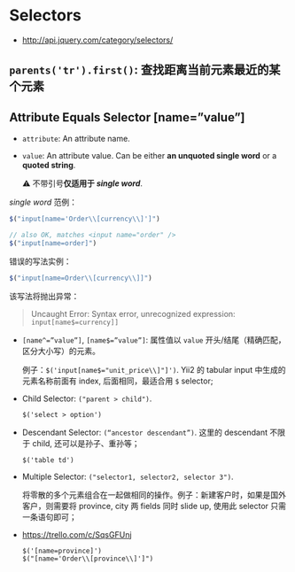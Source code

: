 # Selectors

- http://api.jquery.com/category/selectors/

## `parents('tr').first()`: 查找距离当前元素最近的某个元素

## Attribute Equals Selector [name=”value”]

- `attribute`: An attribute name.
- `value`: An attribute value. Can be either **an unquoted single word** or a **quoted string**.
  
  :warning: 不带引号**仅适用于 _single word_**.

*single word* 范例：

```js
$("input[name='Order\\[currency\\]']")

// also OK, matches <input name="order" />
$("input[name=order]")
```

错误的写法实例：

```js
$("input[name=Order\\[currency\\]]")
```

该写法将抛出异常：

> Uncaught Error: Syntax error, unrecognized expression: `input[name$=currency]]`

- `[name^=”value”]`, `[name$=”value”]`: 属性值以 `value` 开头/结尾（精确匹配，区分大小写）的元素。
  
  例子：`$('input[name$="unit_price\\]"]')`. Yii2 的 tabular input 中生成的元素名称前面有 index, 后面相同，最适合用 `$` selector;
- Child Selector: `("parent > child")`. 
  
  ```
  $('select > option')
  ```
- Descendant Selector: `(“ancestor descendant”)`. 这里的 descendant 不限于 child, 还可以是孙子、重孙等；
  
  ```
  $('table td')
  ```
- Multiple Selector: `("selector1, selector2, selector 3")`.
  
  将零散的多个元素组合在一起做相同的操作。例子：新建客户时，如果是国外客户，则需要将 province, city 两 fields 同时 slide up, 使用此 selector 只需一条语句即可；

- https://trello.com/c/SqsGFUnj
  
  ```
  $('[name=province]')
  $("[name='Order\\[province\\]']")
  ```

